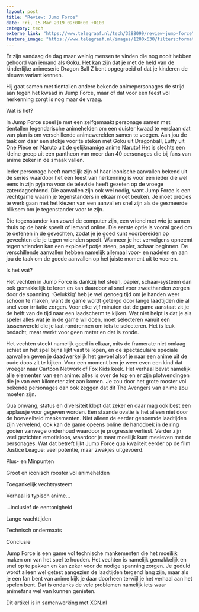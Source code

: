 ```yaml
---
layout: post
title: "Review: Jump Force"
date: Fri, 15 Mar 2019 09:00:00 +0100
category: tech
externe_link: "https://www.telegraaf.nl/tech/3288099/review-jump-force"
feature_image: "https://www.telegraaf.nl/images/1200x630/filters:format(jpeg):quality(80)/cdn-kiosk-api.telegraaf.nl/6e381b36-45d2-11e9-b1e1-02c309bc01c1.jpg"
---
```


<p class="intro">Er zijn vandaag de dag maar weinig mensen te vinden die nog nooit hebben gehoord van iemand als Goku. Het kan zijn dat je met de held van de kinderlijke animeserie Dragon Ball Z bent opgegroeid of dat je kinderen de nieuwe variant kennen.</p> <p>Hij gaat samen met tientallen andere bekende animepersonages de strijd aan tegen het kwaad in Jump Force, maar of dat voor een feest vol herkenning zorgt is nog maar de vraag.</p><p>Wat is het?</p><p>In Jump Force speel je met een zelfgemaakt personage samen met tientallen legendarische animehelden om een duister kwaad te verslaan dat van plan is om verschillende animewerelden samen te voegen. Aan jou de taak om daar een stokje voor te steken met Goku uit Dragonball, Luffy uit One Piece en Naruto uit de gelijknamige anime Naruto! Het is slechts een kleine greep uit een pantheon van meer dan 40 personages die bij fans van anime zeker in de smaak vallen.</p><p>Ieder personage heeft namelijk zijn of haar iconische aanvallen bekend uit de series waardoor het een feest van herkenning is voor een ieder die wel eens in zijn pyjama voor de televisie heeft gezeten op de vroege zaterdagochtend. Die aanvallen zijn ook wel nodig, want Jump Force is een vechtgame waarin je tegenstanders in elkaar moet beuken. Je moet precies te werk gaan met het kiezen van een aanval en snel zijn als de gesmeerde bliksem om je tegenstander voor te zijn.</p><p>Die tegenstander kan zowel de computer zijn, een vriend met wie je samen thuis op de bank speelt of iemand online. Die eerste optie is vooral goed om te oefenen in de gevechten, zodat je je goed kunt voorbereiden op gevechten die je tegen vrienden speelt. Wanneer je het vervolgens opneemt tegen vrienden kan een explosief potje steen, papier, schaar beginnen. De verschillende aanvallen hebben namelijk allemaal voor- en nadelen en aan jou de taak om de goede aanvallen op het juiste moment uit te voeren.</p><p>Is het wat?</p><p>Het vechten in Jump Force is dankzij het steen, papier, schaar-systeem dan ook gemakkelijk te leren en kan daardoor al snel voor zweethanden zorgen door de spanning. ‘Gelukkig’ heb je wel genoeg tijd om je handen weer schoon te maken, want de game wordt getergd door lange laadtijden die al snel voor irritatie zorgen. Voor elke vijf minuten dat de game aanstaat zit je de helft van de tijd naar een laadscherm te kijken. Wat niet helpt is dat je als speler alles wat je in de game wil doen, moet selecteren vanuit een tussenwereld die je laat rondrennen om iets te selecteren. Het is leuk bedacht, maar werkt voor geen meter en dat is zonde.</p><p>Het vechten steekt namelijk goed in elkaar, mits de framerate niet omlaag schiet en het spel bijna lijkt vast te lopen, en de spectaculaire speciale aanvallen geven je daadwerkelijk het gevoel alsof je naar een anime uit de oude doos zit te kijken. Voor een moment ben je weer even een kind dat vroeger naar Cartoon Network of Fox Kids keek. Het verhaal bevat namelijk alle elementen van een anime: alles is over de top en er zijn plotwendingen die je van een kilometer ziet aan komen. Je zou door het grote rooster vol bekende personages dan ook zeggen dat dit The Avengers van anime zou moeten zijn.</p><p>Qua omvang, status en diversiteit klopt dat zeker en daar mag ook best een applausje voor gegeven worden. Een staande ovatie is het alleen niet door de hoeveelheid mankementen. Niet alleen de eerder genoemde laadtijden zijn vervelend, ook kan de game opeens online de handdoek in de ring gooien vanwege onderhoud waardoor je progressie verliest. Verder zijn veel gezichten emotieloos, waardoor je maar moeilijk kunt meeleven met de personages. Wat dat betreft lijkt Jump Force qua kwaliteit eerder op de film Justice League: veel potentie, maar zwakjes uitgevoerd.</p><p>Plus- en Minpunten</p><p>Groot en iconisch rooster vol animehelden</p><p>Toegankelijk vechtsysteem</p><p>Verhaal is typisch anime…</p><p>...inclusief de eentonigheid</p><p>Lange wachttijden</p><p>Technisch ondermaats</p><p>Conclusie</p><p>Jump Force is een game vol technische mankementen die het moeilijk maken om van het spel te houden. Het vechten is namelijk gemakkelijk en snel op te pakken en kan zeker voor de nodige spanning zorgen. Je geduld wordt alleen wel getest aangezien de laadtijden tergend lang zijn, maar als je een fan bent van anime kijk je daar doorheen terwijl je het verhaal aan het spelen bent. Dat is ondanks de vele problemen namelijk iets waar animefans wel van kunnen genieten.</p><p>Dit artikel is in samenwerking met XGN.nl</p>
